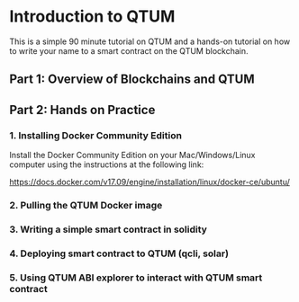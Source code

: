 # Introduction to QTUM

This is a simple 90 minute tutorial on QTUM and a hands-on tutorial on how to
write your name to a smart contract on the QTUM blockchain. 

## Part 1: Overview of Blockchains and QTUM


## Part 2: Hands on Practice

### 1. Installing Docker Community Edition

Install the Docker Community Edition on your Mac/Windows/Linux computer using
the instructions at the following link:

https://docs.docker.com/v17.09/engine/installation/linux/docker-ce/ubuntu/

### 2. Pulling the QTUM Docker image
### 3. Writing a simple smart contract in solidity
### 4. Deploying smart contract to QTUM (qcli, solar)
### 5. Using QTUM ABI explorer to interact with QTUM smart contract


